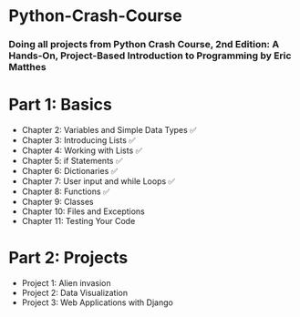 # Python-Crash-Course
### Doing all projects from Python Crash Course, 2nd Edition: A Hands-On, Project-Based Introduction to Programming by Eric Matthes

# Part 1: Basics
- Chapter 2: Variables and Simple Data Types ✅
- Chapter 3: Introducing Lists ✅
- Chapter 4: Working with Lists ✅
- Chapter 5: if Statements ✅
- Chapter 6: Dictionaries ✅
- Chapter 7: User input and while Loops ✅
- Chapter 8: Functions ✅
- Chapter 9: Classes
- Chapter 10: Files and Exceptions
- Chapter 11: Testing Your Code
# Part 2: Projects
- Project 1: Alien invasion
- Project 2: Data Visualization
- Project 3: Web Applications with Django
